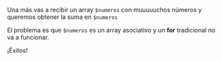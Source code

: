 Una más vas a recibir un array `$numeros` con muuuuuchos números y queremos obtener la suma en `$numeros`

El problema es que `$numeros` es un array asociativo y un **for** tradicional no va a funcionar.

¡Éxitos!

